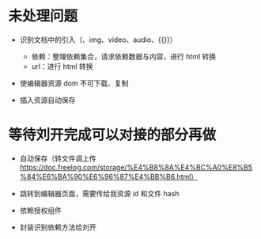 # 未处理问题

- 识别文档中的引入（![]()、img、video、audio、{{}}）

  - 依赖：整理依赖集合，请求依赖数据与内容，进行 html 转换
  - url：进行 html 转换

- 使编辑器资源 dom 不可下载、复制

- 插入资源自动保存

# 等待刘开完成可以对接的部分再做

- 自动保存（转文件调上传 https://doc.freelog.com/storage/%E4%B8%8A%E4%BC%A0%E8%B5%84%E6%BA%90%E6%96%87%E4%BB%B6.html）

- 跳转到编辑器页面，需要传给我资源 id 和文件 hash

- 依赖授权组件

- 封装识别依赖方法给刘开
